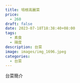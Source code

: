 ```yaml
---
title: 培根高麗菜
price:
  - 260
draft: false
date: 2023-07-18T18:38:40+08:00
tags:
  - 素食
  - 辣度
description: 台菜
image: images/img_1696.jpeg
categories:
  - 台菜
---
```


台菜簡介
